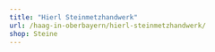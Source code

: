 ```yaml
---
title: "Hierl Steinmetzhandwerk"
url: /haag-in-oberbayern/hierl-steinmetzhandwerk/
shop: Steine
---
```

